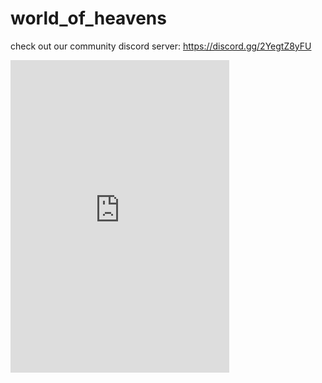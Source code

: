 # world_of_heavens
 
check out our community discord server: https://discord.gg/2YegtZ8yFU
<iframe src="https://discord.com/widget?id=1088473809398542336&theme=dark" width="350" height="500" allowtransparency="true" frameborder="0" sandbox="allow-popups allow-popups-to-escape-sandbox allow-same-origin allow-scripts"></iframe>
